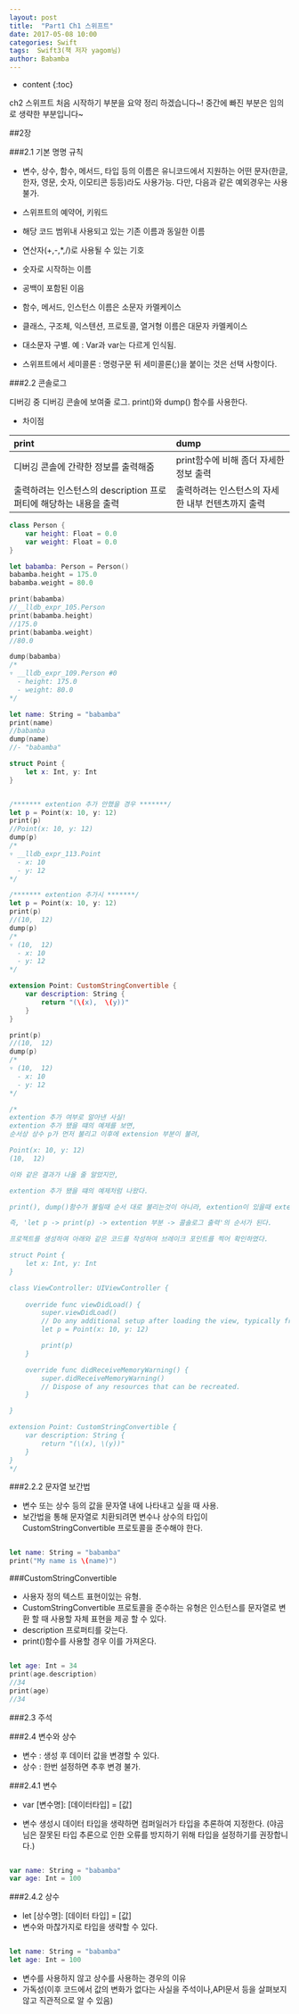 ```yaml
---
layout: post
title:  "Part1 Ch1 스위프트"
date: 2017-05-08 10:00
categories: Swift
tags:  Swift3(책 저자 yagom님) 
author: Babamba
---
```


* content
{:toc}

ch2 스위프트 처음 시작하기 부분을 요약 정리 하겠습니다~! 중간에 빠진 부분은 임의로 생략한 부분입니다~

##2장

###2.1 기본 명명 규칙

* 변수, 상수, 함수, 메서드, 타입 등의 이름은 유니코드에서 지원하는 어떤 문자(한글, 한자, 영문, 숫자, 이모티콘 등등)라도 사용가능. 다만, 다음과 같은 예외경우는 사용불가.
 * 스위프트의 예약어, 키워드
 * 해당 코드 범위내 사용되고 있는 기존 이름과 동일한 이름
 * 연산자(+,-,*,/)로 사용될 수 있는 기호
 * 숫자로 시작하는 이름
 * 공백이 포함된 이음

* 함수, 메서드, 인스턴스 이름은 소문자 카멜케이스
* 클래스, 구조체, 익스텐션, 프로토콜, 열거형 이름은 대문자 카멜케이스
* 대소문자 구별. 예 : Var과 var는 다르게 인식됨.
* 스위프트에서 세미콜론 : 명령구문 뒤 세미콜론(;)을 붙이는 것은 선택 사항이다.

###2.2 콘솔로그

디버깅 중 디버깅 콘솔에 보여줄 로그. print()와 dump() 함수를 사용한다.

* 차이점

|print|dump|
|:--|:--|
|디버깅 콘솔에 간략한 정보를 출력해줌|print함수에 비해 좀더 자세한 정보 출력|
|출력하려는 인스턴스의 description 프로퍼티에 해당하는 내용을 출력|출력하려는 인스턴스의 자세한 내부 컨텐츠까지 출력|

```swift
class Person {
    var height: Float = 0.0
    var weight: Float = 0.0
}

let babamba: Person = Person()
babamba.height = 175.0
babamba.weight = 80.0

print(babamba)
//__lldb_expr_105.Person
print(babamba.height)
//175.0
print(babamba.weight)
//80.0

dump(babamba)
/*
▿ __lldb_expr_109.Person #0
  - height: 175.0
  - weight: 80.0
*/

let name: String = "babamba"
print(name)
//babamba
dump(name)
//- "babamba"

struct Point {
    let x: Int, y: Int
}


/******* extention 추가 안했을 경우 *******/
let p = Point(x: 10, y: 12)
print(p)
//Point(x: 10, y: 12)
dump(p)
/*
▿ __lldb_expr_113.Point
  - x: 10
  - y: 12
*/

/******* extention 추가시 *******/
let p = Point(x: 10, y: 12)
print(p)
//(10,  12)
dump(p)
/*
▿ (10,  12)
  - x: 10
  - y: 12
*/

extension Point: CustomStringConvertible {
    var description: String {
        return "(\(x),  \(y))"
    }
}

print(p)
//(10,  12)
dump(p)
/*
▿ (10,  12)
  - x: 10
  - y: 12
*/

/*
extention 추가 여부로 알아낸 사실!
extention 추가 됐을 떄의 예제를 보면,
순서상 상수 p가 먼저 불리고 이후에 extension 부분이 불려,

Point(x: 10, y: 12)
(10,  12)

이와 같은 결과가 나올 줄 알았지만,

extention 추가 됐을 떄의 예제처럼 나왔다.

print(), dump()함수가 불릴때 순서 대로 불리는것이 아니라, extention이 있을때 extention 부분을 거친후 콘솔로그에 표시된다.

즉, 'let p -> print(p) -> extention 부분 -> 콜솔로그 출력'의 순서가 된다.

프로젝트를 생성하여 아래와 같은 코드를 작성하여 브레이크 포인트를 찍어 확인하였다.

struct Point {
    let x: Int, y: Int
}

class ViewController: UIViewController {
    
    override func viewDidLoad() {
        super.viewDidLoad()
        // Do any additional setup after loading the view, typically from a nib.
        let p = Point(x: 10, y: 12)

        print(p)
    }

    override func didReceiveMemoryWarning() {
        super.didReceiveMemoryWarning()
        // Dispose of any resources that can be recreated.
    }

}

extension Point: CustomStringConvertible {
    var description: String {
        return "(\(x), \(y))"
    }
}
*/

```

###2.2.2 문자열 보간법

* 변수 또는 상수 등의 값을 문자열 내에 나타내고 싶을 때 사용.
* 보간법을 통해 문자열로 치환되려면 변수나 상수의 타입이 CustomStringConvertible 프로토콜을 준수해야 한다.

```swift

let name: String = "babamba"
print("My name is \(name)")

```

###CustomStringConvertible

* 사용자 정의 텍스트 표현이있는 유형.
* CustomStringConvertible 프로토콜을 준수하는 유형은 인스턴스를 문자열로 변환 할 때 사용할 자체 표현을 제공 할 수 있다.
* description 프로퍼티를 갖는다.
 * print()함수를 사용할 경우 이를 가져온다.

```swift

let age: Int = 34
print(age.description)
//34
print(age)
//34

```

###2.3 주석


###2.4 변수와 상수

* 변수 : 생성 후 데이터 값을 변경할 수 있다.
* 상수 : 한번 설정하면 추후 변경 불가.

###2.4.1 변수

* var [변수명]: [데이터타입] = [값]

* 변수 생성시 데이터 타입을 생략하면 컴퍼일러가 타입을 추론하여 지정한다. (야곰님은 잘못된 타입 추론으로 인한 오류를 방지하기 위해 타입을 설정하기를 권장합니다.)

```swift

var name: String = "babamba"
var age: Int = 100

```

###2.4.2 상수

* let [상수명]: [데이터 타입] = [값]
* 변수와 마찮가지로 타입을 생략할 수 있다.

```swift

let name: String = "babamba"
let age: Int = 100

```

* 변수를 사용하지 않고 상수를 사용하는 경우의 이유
 * 가독성(이후 코드에서 값의 변화가 없다는 사실을 주석이나,API문서 등을 살펴보지 않고 직관적으로 알 수 있음)

